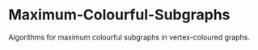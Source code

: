 # Maximum-Colourful-Subgraphs
Algorithms for maximum colourful subgraphs in vertex-coloured graphs.
